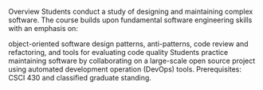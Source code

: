 Overview
Students conduct a study of designing and maintaining complex software. The course builds upon fundamental software engineering skills with an emphasis on:

object-oriented software design patterns,
anti-patterns,
code review and refactoring, and
tools for evaluating code quality
Students practice maintaining software by collaborating on a large-scale open source project using automated development operation (DevOps) tools. Prerequisites: CSCI 430 and classified graduate standing.